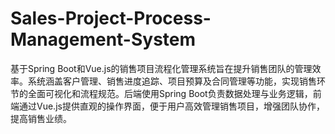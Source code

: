 # Sales-Project-Process-Management-System
基于Spring Boot和Vue.js的销售项目流程化管理系统旨在提升销售团队的管理效率。系统涵盖客户管理、销售进度追踪、项目预算及合同管理等功能，实现销售环节的全面可视化和流程规范。后端使用Spring Boot负责数据处理与业务逻辑，前端通过Vue.js提供直观的操作界面，便于用户高效管理销售项目，增强团队协作，提高销售业绩。
